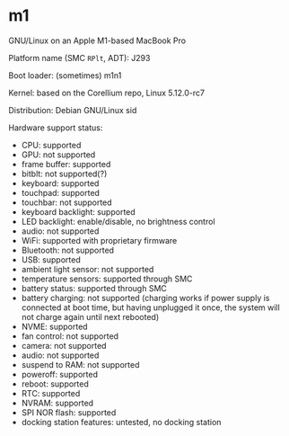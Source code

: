 # m1
GNU/Linux on an Apple M1-based MacBook Pro

Platform name (SMC `RPlt`, ADT): J293

Boot loader: (sometimes) m1n1

Kernel: based on the Corellium repo, Linux 5.12.0-rc7

Distribution: Debian GNU/Linux sid

Hardware support status:

* CPU: supported
* GPU: not supported
* frame buffer: supported
* bitblt: not supported(?)
* keyboard: supported
* touchpad: supported
* touchbar: not supported
* keyboard backlight: supported
* LED backlight: enable/disable, no brightness control
* audio: not supported
* WiFi: supported with proprietary firmware
* Bluetooth: not supported
* USB: supported
* ambient light sensor: not supported
* temperature sensors: supported through SMC
* battery status: supported through SMC
* battery charging: not supported (charging works if power supply is connected at boot time, but having unplugged it once, the system will not charge again until next rebooted)
* NVME: supported
* fan control: not supported
* camera: not supported
* audio: not supported
* suspend to RAM: not supported
* poweroff: supported
* reboot: supported
* RTC: supported
* NVRAM: supported
* SPI NOR flash: supported
* docking station features: untested, no docking station
